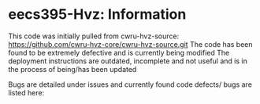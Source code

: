 # eecs395-Hvz: Information
This code was initially pulled from cwru-hvz-source: https://github.com/cwru-hvz-core/cwru-hvz-source.git
The code has been found to be extremely defective and is currently being modified
The deployment instructions are outdated, incomplete and not useful and is in the process of being/has been updated

Bugs are detailed under issues and currently found code defects/ bugs are listed here:


